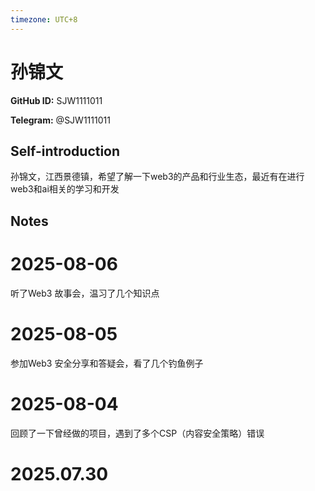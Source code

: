 ```yaml
---
timezone: UTC+8
---
```


# 孙锦文

**GitHub ID:** SJW1111011

**Telegram:** @SJW1111011

## Self-introduction

孙锦文，江西景德镇，希望了解一下web3的产品和行业生态，最近有在进行web3和ai相关的学习和开发

## Notes

<!-- Content_START -->
# 2025-08-06

听了Web3 故事会，温习了几个知识点

# 2025-08-05

参加Web3 安全分享和答疑会，看了几个钓鱼例子

# 2025-08-04

回顾了一下曾经做的项目，遇到了多个CSP（内容安全策略）错误


# 2025.07.30


<!-- Content_END -->
